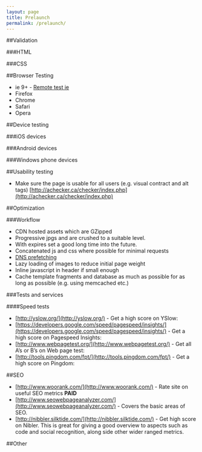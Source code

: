 ```yaml
---
layout: page
title: Prelaunch
permalink: /prelaunch/
---
```



##Validation

###HTML

###CSS


##Browser Testing

- ie 9+ - [Remote test ie](http://blogs.msdn.com/b/ie/archive/2014/11/02/announcing-remoteie-test-the-latest-ie-on-windows-mac-os-x-ios-and-android.aspx)
- Firefox
- Chrome
- Safari
- Opera

##Device testing

###iOS devices

###Android devices

###Windows phone devices


##Usability testing

- Make sure the page is usable for all users (e.g. visual contract and alt tags) [http://achecker.ca/checker/index.php](http://achecker.ca/checker/index.php)

##Optimization

###Workflow

- CDN hosted assets which are GZipped
- Progressive jpgs and are crushed to a suitable level.
- With expires set a good long time into the future.
- Concatenated js and css where possible for minimal requests
- [DNS prefetching](http://www.htmlgoodies.com/beyond/webmaster/how-your-browser-speeds-up-cross-domain-loading-using-dns-prefetching.html)
- Lazy loading of images to reduce initial page weight
- Inline javascript in header if small enough
- Cache template fragments and database as much as possible for as long as possible (e.g. using memcached etc.)


###Tests and services

####Speed tests

- [http://yslow.org/](http://yslow.org/) - Get a high score on YSlow: 
- [https://developers.google.com/speed/pagespeed/insights/](https://developers.google.com/speed/pagespeed/insights/) - Get a high score on Pagespeed Insights:
- [http://www.webpagetest.org/](http://www.webpagetest.org/) - Get all A’s or B’s on Web page test:
- [http://tools.pingdom.com/fpt/](http://tools.pingdom.com/fpt/) - Get a high score on Pingdom:

##SEO

- [http://www.woorank.com/](http://www.woorank.com/) - Rate site on useful SEO metrics **PAID**
- [http://www.seowebpageanalyzer.com/](http://www.seowebpageanalyzer.com/) - Covers the basic areas of SEO.
- [http://nibbler.silktide.com/](http://nibbler.silktide.com/) - Get high score on Nibler. This is great for giving a good overview to aspects such as code and social recognition, along side other wider ranged metrics.

##Other
